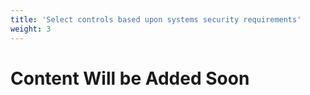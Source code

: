 ```yaml
---
title: 'Select controls based upon systems security requirements'
weight: 3
---
```


# Content Will be Added Soon